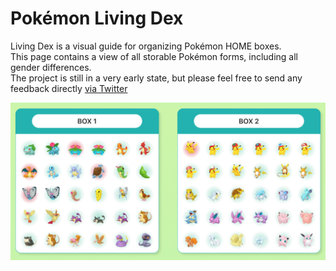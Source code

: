 # Pokémon Living Dex

<p>
    Living Dex is a visual guide for organizing Pokémon HOME boxes.
    <br/>
    This page contains a view of all storable Pokémon forms,
    including all gender differences.
    <br/>
    The project is still in a very early state, but
    please feel free to send any feedback directly
    <a href="https://github.com/route1rodent" rel="noopener noreferrer" target="_blank"> via Twitter</a>
</p>

![](preview.png)